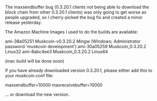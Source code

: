 The maxsendbuffer bug (0.3.20.1 clients not being able to download the block chain from other 0.3.20.1 clients) was only going to get
worse as people upgraded, so I cherry-picked the bug fix and created a minor release yesterday.

The Amazon Machine Images I used to do the builds are available:

  ami-38a05251   Muskcoin-v0.3.20.2 Mingw    (Windows; Administrator password 'muskcoin development')
  ami-30a05259   Muskcoin_0.3.20.2 Linux32
  ami-8abc4ee3   Muskcoin_0.3.20.2 Linux64

(mac build will be done soon)

If you have already downloaded version 0.3.20.1, please either add this to your muskcoin.conf file:

  maxsendbuffer=10000
  maxreceivebuffer=10000

... or download the new version.

